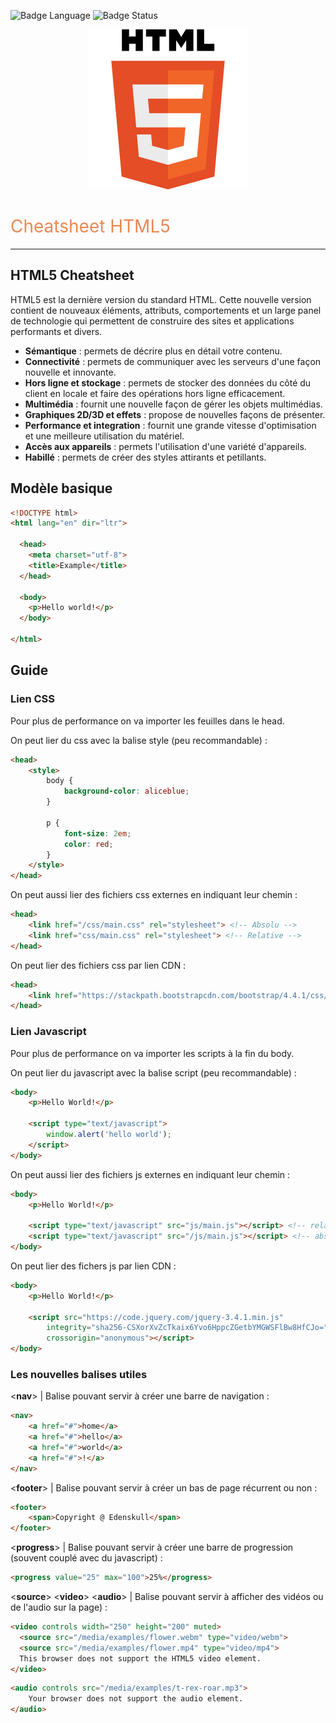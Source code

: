 ![Badge Language](https://img.shields.io/badge/Language-HTML-blue) ![Badge Status](https://img.shields.io/badge/Status-En%20Cours-yellow)
<p align="center" style="text-align: center;">
<img src="./HTML5_Logo.svg" alt="HTML5 Logo" height="256" />
</p>
<h1 class="text-blue" style="color: #ea8853; font-weight: 400">Cheatsheet HTML5</h1>
<hr>

## HTML5 Cheatsheet

HTML5 est la dernière version du standard HTML. Cette nouvelle version contient de nouveaux éléments, attributs, comportements et un large panel de technologie qui permettent de construire des sites et applications performants et divers.

* **Sémantique** : permets de décrire plus en détail votre contenu.
* **Connectivité** : permets de communiquer avec les serveurs d'une façon nouvelle et innovante.
* **Hors ligne et stockage** : permets de stocker des données du côté du client en locale et faire des opérations hors ligne efficacement.
* **Multimédia** : fournit une nouvelle façon de gérer les objets multimédias.
* **Graphiques 2D/3D et effets** : propose de nouvelles façons de présenter.
* **Performance et integration** : fournit une grande vitesse d'optimisation et une meilleure utilisation du matériel.
* **Accès aux appareils** : permets l'utilisation d'une variété d'appareils.
* **Habillé** : permets de créer des styles attirants et petillants.

## Modèle basique

```HTML
<!DOCTYPE html>
<html lang="en" dir="ltr">

  <head>
    <meta charset="utf-8">
    <title>Example</title>
  </head>

  <body>
    <p>Hello world!</p>
  </body>

</html>
```

## Guide

### Lien CSS

Pour plus de performance on va importer les feuilles dans le head.

On peut lier du css avec la balise style (peu recommandable) :
```HTML
<head>
	<style>
		body {
			background-color: aliceblue;
		}

		p {
			font-size: 2em;
			color: red;
		}
	</style>
</head>
```

On peut aussi lier des fichiers css externes en indiquant leur chemin :
```HTML
<head>
	<link href="/css/main.css" rel="stylesheet"> <!-- Absolu -->
	<link href="css/main.css" rel="stylesheet"> <!-- Relative -->
</head>
```

On peut lier des fichiers css par lien CDN :
```HTML
<head>
	<link href="https://stackpath.bootstrapcdn.com/bootstrap/4.4.1/css/bootstrap.min.css" rel="stylesheet">
</head>
```

### Lien Javascript

Pour plus de performance on va importer les scripts à la fin du body.

On peut lier du javascript avec la balise script (peu recommandable) :
```HTML
<body>
	<p>Hello World!</p>

	<script type="text/javascript">
		window.alert('hello world');
	</script>
</body>
```

On peut aussi lier des fichiers js externes en indiquant leur chemin :
```HTML
<body>
	<p>Hello World!</p>

	<script type="text/javascript" src="js/main.js"></script> <!-- relative -->
	<script type="text/javascript" src="/js/main.js"></script> <!-- absolu -->
</body>
```

On peut lier des fichers js par lien CDN :
```HTML
<body>
	<p>Hello World!</p>

	<script src="https://code.jquery.com/jquery-3.4.1.min.js"
		integrity="sha256-CSXorXvZcTkaix6Yvo6HppcZGetbYMGWSFlBw8HfCJo="
		crossorigin="anonymous"></script>
</body>
```

### Les nouvelles balises utiles

<**nav**> | Balise pouvant servir à créer une barre de navigation :
```HTML
<nav>
	<a href="#">home</a>
	<a href="#">hello</a>
	<a href="#">world</a>
	<a href="#">!</a>
</nav>
```

<**footer**> | Balise pouvant servir à créer un bas de page récurrent ou non :
```HTML
<footer>
	<span>Copyright @ Edenskull</span>
</footer>
```

<**progress**> | Balise pouvant servir à créer une barre de progression (souvent couplé avec du javascript) :
```HTML
<progress value="25" max="100">25%</progress>
```

<**source**> <**video**> <**audio**> | Balise pouvant servir à afficher des vidéos ou de l'audio sur la page) :
```HTML
<video controls width="250" height="200" muted>
  <source src="/media/examples/flower.webm" type="video/webm">
  <source src="/media/examples/flower.mp4" type="video/mp4">
  This browser does not support the HTML5 video element.
</video>
```

```HTML
<audio controls src="/media/examples/t-rex-roar.mp3">
	Your browser does not support the audio element.
</audio>
```
